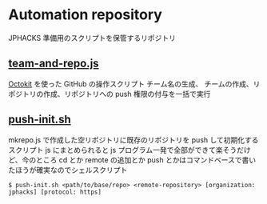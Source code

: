 # Automation repository

JPHACKS 準備用のスクリプトを保管するリポジトリ

## [team-and-repo.js](team-and-repo.js)

[Octokit](https://octokit.github.io/rest.js) を使った GitHub の操作スクリプト
チーム名の生成、 チームの作成、リポジトリの作成、リポジトリへの push 権限の付与を一括で実行

## [push-init.sh](push-init.sh)

mkrepo.js で作成した空リポジトリに既存のリポジトリを push して初期化するスクリプト
js にまとめられると js プログラム一発で全部ができて楽そうだけど、今のところ
cd とか remote の追加とか push とかはコマンドベースで書いたほうが確実なのでシェルスクリプト

```shell
$ push-init.sh <path/to/base/repo> <remote-repository> [organization: jphacks] [protocol: https]
```
